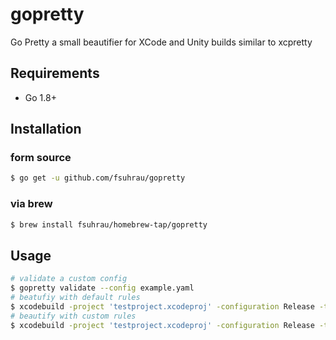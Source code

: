 # gopretty
Go Pretty a small beautifier for XCode and Unity builds similar to xcpretty

## Requirements
- Go 1.8+

## Installation
### form source
``` bash
$ go get -u github.com/fsuhrau/gopretty
```

### via brew
``` bash
$ brew install fsuhrau/homebrew-tap/gopretty
```

## Usage
``` bash
# validate a custom config
$ gopretty validate --config example.yaml
# beatufiy with default rules
$ xcodebuild -project 'testproject.xcodeproj' -configuration Release -target "test" | gopretty
# beautify with custom rules
$ xcodebuild -project 'testproject.xcodeproj' -configuration Release -target "test" | gopretty beautify --config example.yaml
```

